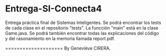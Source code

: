 Entrega-SI-Connecta4
====================

Entrega práctica final de Sistemas Inteligentes.
Se podrá encontrar los tests de cada clase en el repositorio "tests".
La funcción "main" está en la clase Game.java.
Se podrá también encontrar todas las explicaciones del código y del rasonamiento en la memoria llamada report.pdf.

====================
By Geneviève CIRERA.
